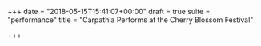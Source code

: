 +++
date = "2018-05-15T15:41:07+00:00"
draft = true
suite = "performance"
title = "Carpathia Performs at the Cherry Blossom Festival"

+++
